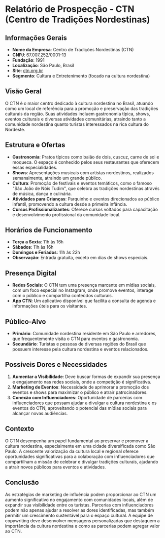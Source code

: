 # Relatório de Prospecção - CTN (Centro de Tradições Nordestinas)

## Informações Gerais
- **Nome da Empresa**: Centro de Tradições Nordestinas (CTN)  
- **CNPJ**: 67.007.252/0001-13  
- **Fundação**: 1991  
- **Localização**: São Paulo, Brasil  
- **Site**: [ctn.org.br](https://www.ctn.org.br)  
- **Segmento**: Cultura e Entretenimento (focado na cultura nordestina)  

## Visão Geral
O CTN é o maior centro dedicado à cultura nordestina no Brasil, atuando como um local de referência para a promoção e preservação das tradições culturais da região. Suas atividades incluem gastronomia típica, shows, eventos culturais e diversas atividades comunitárias, atraindo tanto a comunidade nordestina quanto turistas interessados na rica cultura do Nordeste.

## Estrutura e Ofertas
- **Gastronomia**: Pratos típicos como baião de dois, cuscuz, carne de sol e moqueca. O espaço é conhecido pelos seus restaurantes que oferecem essas especialidades.
- **Shows**: Apresentações musicais com artistas nordestinos, realizados semanalmente, atraindo um grande público.
- **Cultura**: Promoção de festivais e eventos temáticos, como o famoso "São João de Nóis Tudim", que celebra as tradições nordestinas através de música, dança e culinária.
- **Atividades para Crianças**: Parquinho e eventos direcionados ao público infantil, promovendo a cultura desde a primeira infância.
- **Cursos Profissionalizantes**: Oferece cursos voltados para capacitação e desenvolvimento profissional da comunidade local.

## Horários de Funcionamento
- **Terça a Sexta**: 11h às 16h
- **Sábados**: 11h às 16h
- **Domingos e Feriados**: 11h às 22h
- **Observação**: Entrada gratuita, exceto em dias de shows especiais.

## Presença Digital
- **Redes Sociais**: O CTN tem uma presença marcante em mídias sociais, com um foco especial no Instagram, onde promove eventos, interage com o público e compartilha conteúdos culturais.
- **App CTN**: Um aplicativo disponível que facilita a consulta de agenda e informações úteis para os visitantes.

## Público-Alvo
- **Primário**: Comunidade nordestina residente em São Paulo e arredores, que frequentemente visita o CTN para eventos e gastronomia.
- **Secundário**: Turistas e pessoas de diversas regiões do Brasil que possuem interesse pela cultura nordestina e eventos relacionados.

## Possíveis Dores e Necessidades
1. **Aumentar a Visibilidade**: Deve buscar formas de expandir sua presença e engajamento nas redes sociais, onde a competição é significativa.
2. **Marketing de Eventos**: Necessidade de aprimorar a promoção dos eventos e shows para maximizar o público e atrair patrocinadores.
3. **Conexão com Influenciadores**: Oportunidade de parcerias com influenciadores que possam ajudar a divulgar a cultura nordestina e os eventos do CTN, aproveitando o potencial das mídias sociais para alcançar novas audiências.

## Contexto
O CTN desempenha um papel fundamental ao preservar e promover a cultura nordestina, especialmente em uma cidade diversificada como São Paulo. A crescente valorização da cultura local e regional oferece oportunidades significativas para a colaboração com influenciadores que compartilham a missão de celebrar e divulgar tradições culturais, ajudando a atrair novos públicos para eventos e atividades.

## Conclusão
As estratégias de marketing de influência podem proporcionar ao CTN um aumento significativo no engajamento com comunidades locais, além de expandir sua visibilidade entre os turistas. Parcerias com influenciadores podem não apenas ajudar a resolver as dores identificadas, mas também permitir um crescimento sustentável para o espaço cultural. A equipe de copywriting deve desenvolver mensagens personalizadas que destaquem a importância da cultura nordestina e como as parcerias podem agregar valor ao CTN.